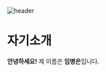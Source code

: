 
![header](https://capsule-render.vercel.app/api?type=wave&color=auto&height=300&section=header&text=Welcome%20qlqlqlrGIthub&fontSize=60)



# 자기소개
**안녕하세요!** 제 이름은 **임병은**입니다.
